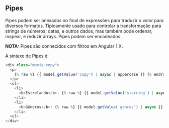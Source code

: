 ## Pipes

Pipes podem ser anexados no final de expressões para traduzir o valor para diversos formatos. Tipicamente usado para controlar a transformação para strings de números, datas, e outros dados, mas também pode ordenar, mapear, e reduzir arrays. Pipes podem ser encadeados. 

**NOTA:** Pipes são conhecidos com filtros em Angular 1.X.

A sintaxe de Pipes é:

```javascript
<div class="movie-copy">
  <p>
    {% raw %} {{ model.getValue('copy') | async | uppercase }} {% endraw %}
  </p>
  <ul>
    <li>
      <b>Estrelando</b>: {% raw %} {{ model.getValue('starring') | async }} {% endraw %}
    </li>
    <li>
      <b>Gêneros</b>: {% raw %} {{ model.getValue('genres') | async }} {% endraw %}
    </li>
  <ul>
</div>
```
